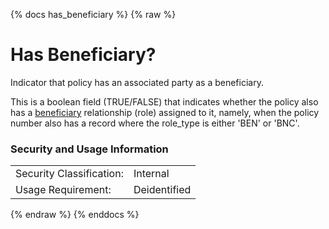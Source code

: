 {% docs has_beneficiary %}
{% raw %}

<a name="has_beneficiary"></a>
# Has Beneficiary?
Indicator that policy has an associated party as a beneficiary.

This is a boolean field (TRUE/FALSE) that indicates whether the policy also has a 
[beneficiary](https://dataplatformdocs.aaalife-data.com/#!/exposure/docs.business_glossary.glossary#beneficiary) 
relationship (role) assigned to it, namely, when the policy number also has a record where the
role_type is either 'BEN' or 'BNC'.

### Security and Usage Information
|     |     |
| --- | --- |
| Security Classification: | Internal |
| Usage Requirement:       | Deidentified |

{% endraw %}
{% enddocs %}
